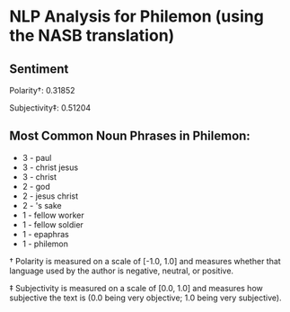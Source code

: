 # NLP Analysis for Philemon (using the NASB translation)

## Sentiment

Polarity†: 0.31852

Subjectivity‡: 0.51204

## Most Common Noun Phrases in Philemon:

 * 3	-  paul
 * 3	-  christ jesus
 * 3	-  christ
 * 2	-  god
 * 2	-  jesus christ
 * 2	-  's sake
 * 1	-  fellow worker
 * 1	-  fellow soldier
 * 1	-  epaphras
 * 1	-  philemon


† Polarity is measured on a scale of [-1.0, 1.0] and measures whether that language used by the author is negative, neutral, or positive.

‡ Subjectivity is measured on a scale of [0.0, 1.0] and measures how subjective the text is (0.0 being very objective; 1.0 being very subjective).